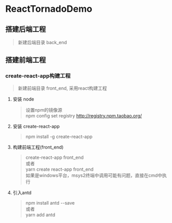 # ReactTornadoDemo

## 搭建后端工程
> 新建后端目录 back_end  


## 搭建前端工程

### create-react-app构建工程
> 新建前端目录 front_end, 采用react构建工程  
1. 安装 node  
    > 设置npm的镜像源  
    > npm config set registry http://registry.npm.taobao.org/  



2. 安装 create-react-app  
    > npm install -g create-react-app  

3. 构建前端工程(front_end)  
    > create-react-app front_end  
    > 或者  
    > yarn create react-app front_end  
    > 如果是windows平台，msys2终端中调用可能有问题，直接在cmd中执行  
    >

4. 引入antd
    > npm install antd --save  
    > 或者   
    > yarn add antd









